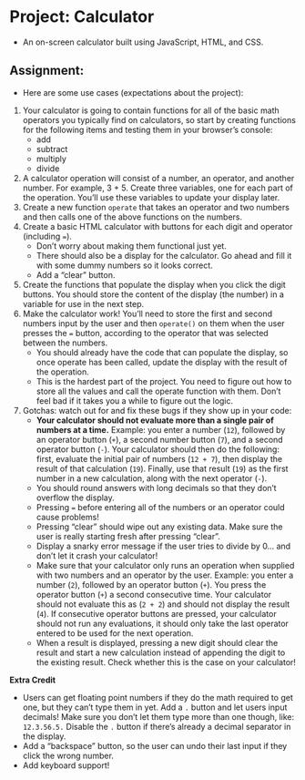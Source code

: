 # Project: Calculator

- An on-screen calculator built using JavaScript, HTML, and CSS.

## Assignment:

- Here are some use cases (expectations about the project):

1. Your calculator is going to contain functions for all of the basic math operators you typically find on calculators, so start by creating functions for the following items and testing them in your browser’s console:
   - add
   - subtract
   - multiply
   - divide
2. A calculator operation will consist of a number, an operator, and another number. For example, 3 + 5. Create three variables, one for each part of the operation. You’ll use these variables to update your display later.
3. Create a new function `operate` that takes an operator and two numbers and then calls one of the above functions on the numbers.
4. Create a basic HTML calculator with buttons for each digit and operator (including `=`).
   - Don’t worry about making them functional just yet.
   - There should also be a display for the calculator. Go ahead and fill it with some dummy numbers so it looks correct.
   - Add a “clear” button.
5. Create the functions that populate the display when you click the digit buttons. You should store the content of the display (the number) in a variable for use in the next step.
6. Make the calculator work! You’ll need to store the first and second numbers input by the user and then `operate()` on them when the user presses the `=` button, according to the operator that was selected between the numbers.
   - You should already have the code that can populate the display, so once operate has been called, update the display with the result of the operation.
   - This is the hardest part of the project. You need to figure out how to store all the values and call the operate function with them. Don’t feel bad if it takes you a while to figure out the logic.
7. Gotchas: watch out for and fix these bugs if they show up in your code:
   - **Your calculator should not evaluate more than a single pair of numbers at a time.** Example: you enter a number (`12`), followed by an operator button (`+`), a second number button (`7`), and a second operator button (`-`). Your calculator should then do the following: first, evaluate the initial pair of numbers (`12 + 7`), then display the result of that calculation (`19`). Finally, use that result (`19`) as the first number in a new calculation, along with the next operator (`-`).
   - You should round answers with long decimals so that they don’t overflow the display.
   - Pressing `=` before entering all of the numbers or an operator could cause problems!
   - Pressing “clear” should wipe out any existing data. Make sure the user is really starting fresh after pressing “clear”.
   - Display a snarky error message if the user tries to divide by 0… and don’t let it crash your calculator!
   - Make sure that your calculator only runs an operation when supplied with two numbers and an operator by the user. Example: you enter a number (`2`), followed by an operator button (`+`). You press the operator button (`+`) a second consecutive time. Your calculator should not evaluate this as (`2 + 2`) and should not display the result (`4`). If consecutive operator buttons are pressed, your calculator should not run any evaluations, it should only take the last operator entered to be used for the next operation.
   - When a result is displayed, pressing a new digit should clear the result and start a new calculation instead of appending the digit to the existing result. Check whether this is the case on your calculator!

**Extra Credit**

- Users can get floating point numbers if they do the math required to get one, but they can’t type them in yet. Add a `.` button and let users input decimals! Make sure you don’t let them type more than one though, like: `12.3.56.5.` Disable the `.` button if there’s already a decimal separator in the display.
- Add a “backspace” button, so the user can undo their last input if they click the wrong number.
- Add keyboard support!
